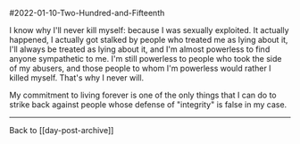 #2022-01-10-Two-Hundred-and-Fifteenth

I know why I'll never kill myself: because I was sexually exploited.  It actually happened, I actually got stalked by people who treated me as lying about it, I'll always be treated as lying about it, and I'm almost powerless to find anyone sympathetic to me.  I'm still powerless to people who took the side of my abusers, and those people to whom I'm powerless would rather I killed myself.  That's why I never will.

My commitment to living forever is one of the only things that I can do to strike back against people whose defense of "integrity" is false in my case.

---
Back to [[day-post-archive]]